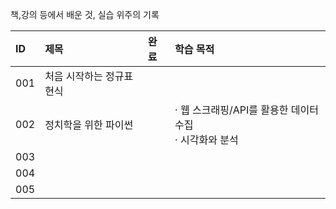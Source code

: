 책,강의 등에서 배운 것, 실습 위주의 기록

|ID|제목|완료|학습 목적|
|:---|:---|:---|:---|
|001|처음 시작하는 정규표현식|
|002|정치학을 위한 파이썬||· 웹 스크래핑/API를 활용한 데이터 수집<br>· 시각화와 분석|
|003|
|004|
|005|

